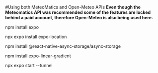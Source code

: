 #Using both MeteoMatics and Open-Meteo APIs
**Even though the Meteomatics API was recommended some of the features are locked behind a paid account, therefore Open-Meteo is also being used here.**

npm install expo


npx expo install expo-location


npm install @react-native-async-storage/async-storage


npm install expo-linear-gradient


npx expo start --tunnel
